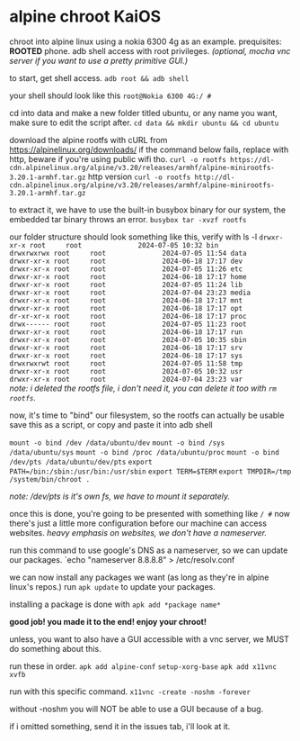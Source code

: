 # alpine chroot KaiOS
chroot into alpine linux using a nokia 6300 4g as an example.
prequisites:
**ROOTED** phone.
adb shell access with root privileges.
*(optional, mocha vnc server if you want to use a pretty primitive GUI.)*

to start, get shell access.
`adb root && adb shell`

your shell should look like this
`root@Nokia 6300 4G:/ #`

 cd into data and make a new folder titled ubuntu, or any name you want, make sure to edit the script after.
`cd data && mkdir ubuntu && cd ubuntu`

download the alpine rootfs with cURL from https://alpinelinux.org/downloads/ 
if the command below fails, replace with http, beware if you're using public wifi tho.
`curl -o rootfs https://dl-cdn.alpinelinux.org/alpine/v3.20/releases/armhf/alpine-minirootfs-3.20.1-armhf.tar.gz`
http version
`curl -o rootfs http://dl-cdn.alpinelinux.org/alpine/v3.20/releases/armhf/alpine-minirootfs-3.20.1-armhf.tar.gz`

to extract it, we have to use the built-in busybox binary for our system, the embedded tar binary throws an error.
`busybox tar -xvzf rootfs`

our folder structure should look something like this, verify with ls -l 
`drwxr-xr-x root     root              2024-07-05 10:32 bin`  
`drwxrwxrwx root     root              2024-07-05 11:54 data`  
`drwxr-xr-x root     root              2024-06-18 17:17 dev`  
`drwxr-xr-x root     root              2024-07-05 11:26 etc`  
`drwxr-xr-x root     root              2024-06-18 17:17 home`  
`drwxr-xr-x root     root              2024-07-05 11:24 lib`  
`drwxr-xr-x root     root              2024-07-04 23:23 media`  
`drwxr-xr-x root     root              2024-06-18 17:17 mnt`  
`drwxr-xr-x root     root              2024-06-18 17:17 opt`  
`dr-xr-xr-x root     root              2024-06-18 17:17 proc`  
`drwx------ root     root              2024-07-05 11:23 root`  
`drwxr-xr-x root     root              2024-06-18 17:17 run`  
`drwxr-xr-x root     root              2024-07-05 10:35 sbin`  
`drwxr-xr-x root     root              2024-06-18 17:17 srv`  
`drwxr-xr-x root     root              2024-06-18 17:17 sys`  
`drwxrwxrwt root     root              2024-07-05 11:58 tmp`  
`drwxr-xr-x root     root              2024-07-05 10:32 usr`  
`drwxr-xr-x root     root              2024-07-04 23:23 var`  
*note: i deleted the rootfs file, i don't need it, you can delete it too with `rm rootfs`.*

now, it's time to "bind" our filesystem, so the rootfs can actually be usable
save this as a script, or copy and paste it into adb shell

`mount -o bind /dev /data/ubuntu/dev`
`mount -o bind /sys /data/ubuntu/sys`
`mount -o bind /proc /data/ubuntu/proc`
`mount -o bind /dev/pts /data/ubuntu/dev/pts`
`export PATH=/bin:/sbin:/usr/bin:/usr/sbin`
`export TERM=$TERM`
`export TMPDIR=/tmp`
`/system/bin/chroot .`

*note: /dev/pts is it's own fs, we have to mount it separately.*

once this is done, you're going to be presented with something like `/ #`
now there's just a little more configuration before our machine can access websites. *heavy emphasis on websites, we don't have a nameserver.*

run this command to use google's DNS as a nameserver, so we can update our packages.
`echo "nameserver 8.8.8.8" > /etc/resolv.conf

we can now install any packages we want (as long as they're in alpine linux's repos.)
run `apk update` to update your packages.

installing a package is done with `apk add *package name*`


**good job! you made it to the end! enjoy your chroot!**


unless, you want to also have a GUI accessible with a vnc server, we MUST do something about this.

run these in order.
`apk add alpine-conf`
`setup-xorg-base`
`apk add x11vnc xvfb`

run with this specific command.
`x11vnc -create -noshm -forever`

without -noshm you will NOT be able to use a GUI because of a bug.

if i omitted something, send it in the issues tab, i'll look at it.
